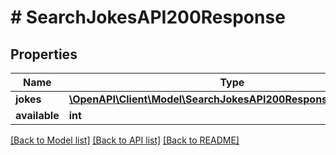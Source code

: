 # # SearchJokesAPI200Response

## Properties

Name | Type | Description | Notes
------------ | ------------- | ------------- | -------------
**jokes** | [**\OpenAPI\Client\Model\SearchJokesAPI200ResponseJokesInner[]**](SearchJokesAPI200ResponseJokesInner.md) |  | [optional]
**available** | **int** |  | [optional]

[[Back to Model list]](../../README.md#models) [[Back to API list]](../../README.md#endpoints) [[Back to README]](../../README.md)
